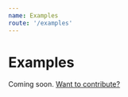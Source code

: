 ```yaml
---
name: Examples
route: '/examples'
---
```


# Examples

Coming soon.
[Want to contribute?](https://github.com/testing-library/react-hooks-testing-library/tree/master/docs/examples)

